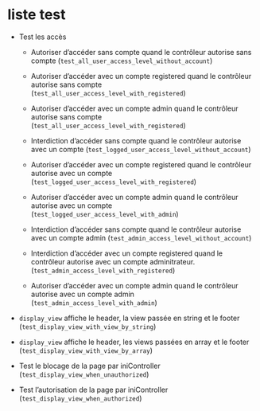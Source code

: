 # liste test
- Test les accès
    - Autoriser d’accéder sans compte quand le contrôleur autorise sans compte
    (`test_all_user_access_level_without_account`)
    - Autoriser d’accéder avec un compte registered quand le contrôleur
    autorise sans compte (`test_all_user_access_level_with_registered`)
    - Autoriser d’accéder avec un compte admin quand le contrôleur autorise
    sans compte (`test_all_user_access_level_with_registered`)

    - Interdiction d’accéder sans compte quand le contrôleur autorise avec un
    compte (`test_logged_user_access_level_without_account`)
    - Autoriser d’accéder avec un compte registered quand le contrôleur 
    autorise avec un compte (`test_logged_user_access_level_with_registered`)
    - Autoriser d’accéder avec un compte admin quand le contrôleur autorise
    avec un compte (`test_logged_user_access_level_with_admin`)

    - Interdiction d’accéder sans compte quand le contrôleur autorise avec un
    compte admin (`test_admin_access_level_without_account`)
    - Interdiction d’accéder avec un compte registered quand le contrôleur
    autorise avec un compte adminitrateur.
    (`test_admin_access_level_with_registered`)
    - Autoriser d’accéder avec un compte admin quand le contrôleur autorise
    avec un compte admin (`test_admin_access_level_with_admin`)

- `display_view` affiche le header, la view passée en string et le footer
(`test_display_view_with_view_by_string`)

- `display_view` affiche le header, les views passées en array et le footer
(`test_display_view_with_view_by_array`)

- Test le blocage de la page par iniController
(`test_display_view_when_unauthorized`)
- Test l’autorisation de la page par iniController
(`test_display_view_when_authorized`)

